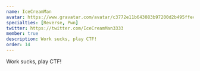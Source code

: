 ```yaml
---
name: IceCreamMan
avatar: https://www.gravatar.com/avatar/c3772e11b643083b97200d2b495ffec8?d=identicon&s=256
specialties: [Reverse, Pwn]
twitter: https://twitter.com/IceCreamMan3333
member: true
description: Work sucks, play CTF!
order: 14
---
```


Work sucks, play CTF!
